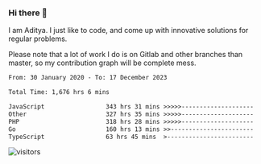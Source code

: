 ### Hi there 👋

I am Aditya. I just like to code, and come up with innovative solutions for regular problems.

Please note that a lot of work I do is on Gitlab and other branches than master, so my contribution graph will be complete mess.

<!--START_SECTION:waka-->

```txt
From: 30 January 2020 - To: 17 December 2023

Total Time: 1,676 hrs 6 mins

JavaScript                 343 hrs 31 mins >>>>>--------------------   20.50 %
Other                      327 hrs 35 mins >>>>>--------------------   19.55 %
PHP                        318 hrs 28 mins >>>>>--------------------   19.00 %
Go                         160 hrs 13 mins >>-----------------------   09.56 %
TypeScript                 63 hrs 45 mins  >------------------------   03.80 %
```

<!--END_SECTION:waka-->

![visitors](https://visitor-badge.glitch.me/badge?page_id=BrainBuzzer.visitor-badge&left_color=green&right_color=red)
